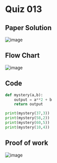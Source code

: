 # Quiz 013

## Paper Solution
![image](https://github.com/user-attachments/assets/da4f9e33-075f-4128-9bb7-1b61e15abc5f)

## Flow Chart
![image](https://github.com/user-attachments/assets/af89efa0-1412-4126-8efe-048da3020399)

## Code
```.py
def mystery(a,b):
    output = a**2 + b
    return output

print(mystery(37,3))
print(mystery(58,2))
print(mystery(60,5))
print(mystery(10,4))
```
## Proof of work
![image](https://github.com/user-attachments/assets/f00bec03-1245-4df3-b6ff-37ba429fc421)
